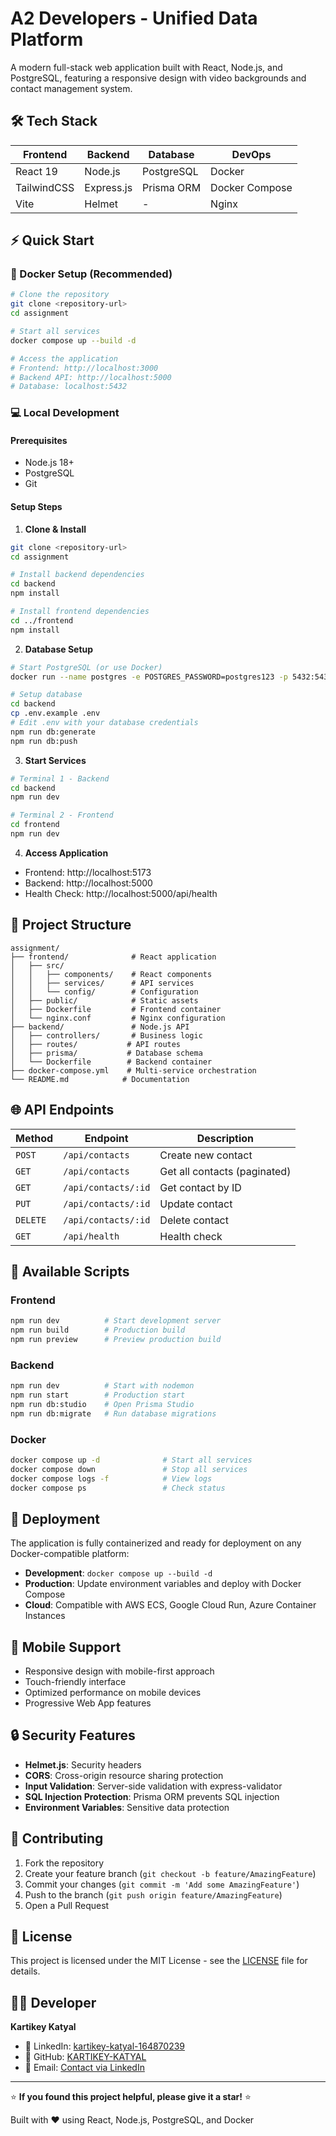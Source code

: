 # A2 Developers - Unified Data Platform

A modern full-stack web application built with React, Node.js, and PostgreSQL, featuring a responsive design with video backgrounds and contact management system.




## 🛠️ Tech Stack

| Frontend | Backend | Database | DevOps |
|----------|---------|----------|--------|
| React 19 | Node.js | PostgreSQL | Docker |
| TailwindCSS | Express.js | Prisma ORM | Docker Compose |
| Vite | Helmet | - | Nginx |

## ⚡ Quick Start

### 🐳 Docker Setup (Recommended)

```bash
# Clone the repository
git clone <repository-url>
cd assignment

# Start all services
docker compose up --build -d

# Access the application
# Frontend: http://localhost:3000
# Backend API: http://localhost:5000
# Database: localhost:5432
```

### 💻 Local Development

#### Prerequisites
- Node.js 18+
- PostgreSQL
- Git

#### Setup Steps

1. **Clone & Install**
```bash
git clone <repository-url>
cd assignment

# Install backend dependencies
cd backend
npm install

# Install frontend dependencies
cd ../frontend
npm install
```

2. **Database Setup**
```bash
# Start PostgreSQL (or use Docker)
docker run --name postgres -e POSTGRES_PASSWORD=postgres123 -p 5432:5432 -d postgres:15

# Setup database
cd backend
cp .env.example .env
# Edit .env with your database credentials
npm run db:generate
npm run db:push
```

3. **Start Services**
```bash
# Terminal 1 - Backend
cd backend
npm run dev

# Terminal 2 - Frontend
cd frontend
npm run dev
```

4. **Access Application**
- Frontend: http://localhost:5173
- Backend: http://localhost:5000
- Health Check: http://localhost:5000/api/health

## 📁 Project Structure

```
assignment/
├── frontend/              # React application
│   ├── src/
│   │   ├── components/    # React components
│   │   ├── services/      # API services
│   │   └── config/        # Configuration
│   ├── public/            # Static assets
│   ├── Dockerfile         # Frontend container
│   └── nginx.conf         # Nginx configuration
├── backend/               # Node.js API
│   ├── controllers/       # Business logic
│   ├── routes/           # API routes
│   ├── prisma/           # Database schema
│   └── Dockerfile        # Backend container
├── docker-compose.yml    # Multi-service orchestration
└── README.md            # Documentation
```

## 🌐 API Endpoints

| Method | Endpoint | Description |
|--------|----------|-------------|
| `POST` | `/api/contacts` | Create new contact |
| `GET` | `/api/contacts` | Get all contacts (paginated) |
| `GET` | `/api/contacts/:id` | Get contact by ID |
| `PUT` | `/api/contacts/:id` | Update contact |
| `DELETE` | `/api/contacts/:id` | Delete contact |
| `GET` | `/api/health` | Health check |

## 🔧 Available Scripts

### Frontend
```bash
npm run dev          # Start development server
npm run build        # Production build
npm run preview      # Preview production build
```

### Backend
```bash
npm run dev          # Start with nodemon
npm run start        # Production start
npm run db:studio    # Open Prisma Studio
npm run db:migrate   # Run database migrations
```

### Docker
```bash
docker compose up -d              # Start all services
docker compose down               # Stop all services
docker compose logs -f            # View logs
docker compose ps                 # Check status
```

## 🚀 Deployment

The application is fully containerized and ready for deployment on any Docker-compatible platform:

- **Development**: `docker compose up --build -d`
- **Production**: Update environment variables and deploy with Docker Compose
- **Cloud**: Compatible with AWS ECS, Google Cloud Run, Azure Container Instances

## 📱 Mobile Support

- Responsive design with mobile-first approach
- Touch-friendly interface
- Optimized performance on mobile devices
- Progressive Web App features

## 🔒 Security Features

- **Helmet.js**: Security headers
- **CORS**: Cross-origin resource sharing protection
- **Input Validation**: Server-side validation with express-validator
- **SQL Injection Protection**: Prisma ORM prevents SQL injection
- **Environment Variables**: Sensitive data protection

## 🤝 Contributing

1. Fork the repository
2. Create your feature branch (`git checkout -b feature/AmazingFeature`)
3. Commit your changes (`git commit -m 'Add some AmazingFeature'`)
4. Push to the branch (`git push origin feature/AmazingFeature`)
5. Open a Pull Request

## 📄 License

This project is licensed under the MIT License - see the [LICENSE](LICENSE) file for details.

## 👨‍💻 Developer

**Kartikey Katyal**

- 🔗 LinkedIn: [kartikey-katyal-164870239](https://www.linkedin.com/in/kartikey-katyal-164870239/)
- 🐙 GitHub: [KARTIKEY-KATYAL](https://github.com/KARTIKEY-KATYAL)
- 📧 Email: [Contact via LinkedIn](https://www.linkedin.com/in/kartikey-katyal-164870239/)

---

⭐ **If you found this project helpful, please give it a star!** ⭐

Built with ❤️ using React, Node.js, PostgreSQL, and Docker